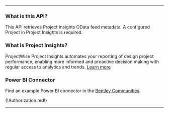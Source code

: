 ---

### What is this API?
This API retrieves Project Insights OData feed metadata.
A configured Project in Project Insights is required.

### What is Project Insights?
ProjectWise Project Insights automates your reporting of design project performance, enabling more informed and proactive decision making with regular access to analytics and trends. [Learn more](https://www.bentley.com/en/products/product-line/project-delivery-software/projectwise-project-insights)

### Power BI Connector
Find an example Power BI connector in the [Bentley Communities](https://communities.bentley.com/products/projectwise/content_management/w/wiki/41259/projectwise-project-insights).

{!Authorization.md!}

---